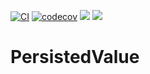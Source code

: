 [![CI](https://github.com/DimaKoroliov/PersistedValue/workflows/CI/badge.svg)](https://github.com/DimaKoroliov/PersistedValue/actions?query=workflow%3ACI)
[![codecov](https://codecov.io/gh/DimaKoroliov/PersistedValue/branch/main/graph/badge.svg?token=TQQSUBYMPU)](https://codecov.io/gh/DimaKoroliov/PersistedValue)
[![](https://img.shields.io/endpoint?url=https%3A%2F%2Fswiftpackageindex.com%2Fapi%2Fpackages%2FDimaKoroliov%2FPersistedValue%2Fbadge%3Ftype%3Dswift-versions)](https://swiftpackageindex.com/DimaKoroliov/PersistedValue)
[![](https://img.shields.io/endpoint?url=https%3A%2F%2Fswiftpackageindex.com%2Fapi%2Fpackages%2FDimaKoroliov%2FPersistedValue%2Fbadge%3Ftype%3Dplatforms)](https://swiftpackageindex.com/DimaKoroliov/PersistedValue)

# PersistedValue

